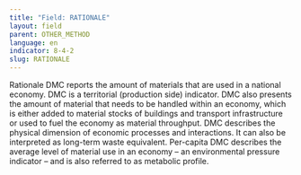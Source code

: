 ```yaml
---
title: "Field: RATIONALE"
layout: field
parent: OTHER_METHOD
language: en
indicator: 8-4-2
slug: RATIONALE
---
```

Rationale
DMC reports the amount of materials that are used in a national economy. DMC is a territorial (production side) indicator. DMC also presents the amount of material that needs to be handled within an economy, which is either added to material stocks of buildings and transport infrastructure or used to fuel the economy as material throughput. DMC describes the physical dimension of economic processes and interactions. It can also be interpreted as long-term waste equivalent. Per-capita DMC describes the average level of material use in an economy – an environmental pressure indicator – and is also referred to as metabolic profile.
